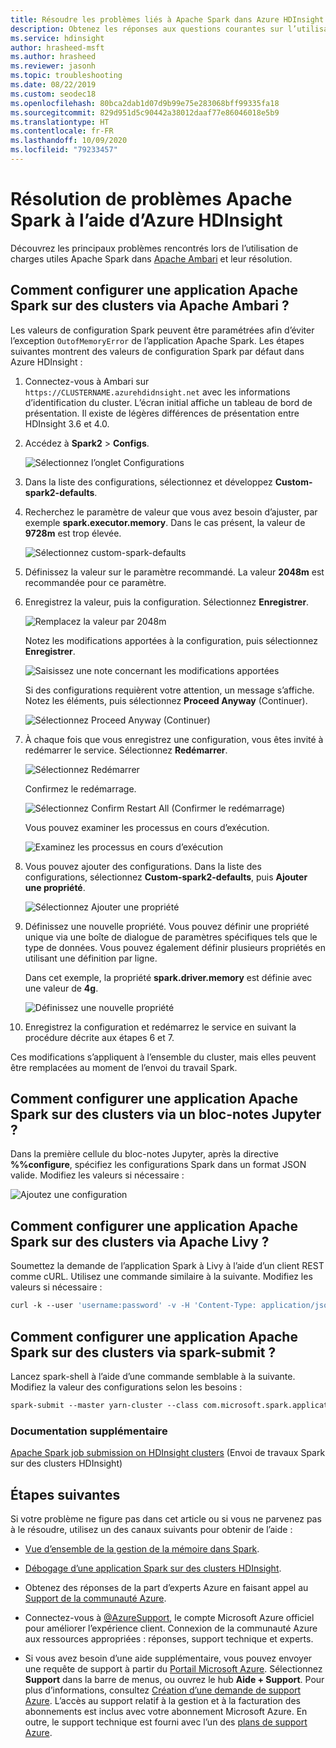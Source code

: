```yaml
---
title: Résoudre les problèmes liés à Apache Spark dans Azure HDInsight
description: Obtenez les réponses aux questions courantes sur l’utilisation d’Apache Spark et d’Azure HDInsight.
ms.service: hdinsight
author: hrasheed-msft
ms.author: hrasheed
ms.reviewer: jasonh
ms.topic: troubleshooting
ms.date: 08/22/2019
ms.custom: seodec18
ms.openlocfilehash: 80bca2dab1d07d9b99e75e283068bff99335fa18
ms.sourcegitcommit: 829d951d5c90442a38012daaf77e86046018e5b9
ms.translationtype: HT
ms.contentlocale: fr-FR
ms.lasthandoff: 10/09/2020
ms.locfileid: "79233457"
---
```

# <a name="troubleshoot-apache-spark-by-using-azure-hdinsight"></a>Résolution de problèmes Apache Spark à l’aide d’Azure HDInsight

Découvrez les principaux problèmes rencontrés lors de l’utilisation de charges utiles Apache Spark dans [Apache Ambari](https://ambari.apache.org/) et leur résolution.

## <a name="how-do-i-configure-an-apache-spark-application-by-using-apache-ambari-on-clusters"></a>Comment configurer une application Apache Spark sur des clusters via Apache Ambari ?

Les valeurs de configuration Spark peuvent être paramétrées afin d’éviter l’exception `OutofMemoryError` de l’application Apache Spark. Les étapes suivantes montrent des valeurs de configuration Spark par défaut dans Azure HDInsight :

1. Connectez-vous à Ambari sur `https://CLUSTERNAME.azurehdidnsight.net` avec les informations d’identification du cluster. L’écran initial affiche un tableau de bord de présentation. Il existe de légères différences de présentation entre HDInsight 3.6 et 4.0.

1. Accédez à **Spark2** > **Configs**.

    ![Sélectionnez l’onglet Configurations](./media/apache-troubleshoot-spark/apache-spark-ambari-config2.png)

1. Dans la liste des configurations, sélectionnez et développez **Custom-spark2-defaults**.

1. Recherchez le paramètre de valeur que vous avez besoin d’ajuster, par exemple **spark.executor.memory**. Dans le cas présent, la valeur de **9728m** est trop élevée.

    ![Sélectionnez custom-spark-defaults](./media/apache-troubleshoot-spark/apache-spark-ambari-config4.png)

1. Définissez la valeur sur le paramètre recommandé. La valeur **2048m** est recommandée pour ce paramètre.

1. Enregistrez la valeur, puis la configuration. Sélectionnez **Enregistrer**.

    ![Remplacez la valeur par 2048m](./media/apache-troubleshoot-spark/apache-spark-ambari-config6a.png)

    Notez les modifications apportées à la configuration, puis sélectionnez **Enregistrer**.

    ![Saisissez une note concernant les modifications apportées](./media/apache-troubleshoot-spark/apache-spark-ambari-config6c.png)

    Si des configurations requièrent votre attention, un message s’affiche. Notez les éléments, puis sélectionnez **Proceed Anyway** (Continuer).

    ![Sélectionnez Proceed Anyway (Continuer)](./media/apache-troubleshoot-spark/apache-spark-ambari-config6b.png)

1. À chaque fois que vous enregistrez une configuration, vous êtes invité à redémarrer le service. Sélectionnez **Redémarrer**.

    ![Sélectionnez Redémarrer](./media/apache-troubleshoot-spark/apache-spark-ambari-config7a.png)

    Confirmez le redémarrage.

    ![Sélectionnez Confirm Restart All (Confirmer le redémarrage)](./media/apache-troubleshoot-spark/apache-spark-ambari-config7b.png)

    Vous pouvez examiner les processus en cours d’exécution.

    ![Examinez les processus en cours d’exécution](./media/apache-troubleshoot-spark/apache-spark-ambari-config7c.png)

1. Vous pouvez ajouter des configurations. Dans la liste des configurations, sélectionnez **Custom-spark2-defaults**, puis **Ajouter une propriété**.

    ![Sélectionnez Ajouter une propriété](./media/apache-troubleshoot-spark/apache-spark-ambari-config8.png)

1. Définissez une nouvelle propriété. Vous pouvez définir une propriété unique via une boîte de dialogue de paramètres spécifiques tels que le type de données. Vous pouvez également définir plusieurs propriétés en utilisant une définition par ligne.

    Dans cet exemple, la propriété **spark.driver.memory** est définie avec une valeur de **4g**.

    ![Définissez une nouvelle propriété](./media/apache-troubleshoot-spark/apache-spark-ambari-config9.png)

1. Enregistrez la configuration et redémarrez le service en suivant la procédure décrite aux étapes 6 et 7.

Ces modifications s’appliquent à l’ensemble du cluster, mais elles peuvent être remplacées au moment de l’envoi du travail Spark.

## <a name="how-do-i-configure-an-apache-spark-application-by-using-a-jupyter-notebook-on-clusters"></a>Comment configurer une application Apache Spark sur des clusters via un bloc-notes Jupyter ?

Dans la première cellule du bloc-notes Jupyter, après la directive **%%configure**, spécifiez les configurations Spark dans un format JSON valide. Modifiez les valeurs si nécessaire :

![Ajoutez une configuration](./media/apache-troubleshoot-spark/add-configuration-cell.png)

## <a name="how-do-i-configure-an-apache-spark-application-by-using-apache-livy-on-clusters"></a>Comment configurer une application Apache Spark sur des clusters via Apache Livy ?

Soumettez la demande de l’application Spark à Livy à l’aide d’un client REST comme cURL. Utilisez une commande similaire à la suivante. Modifiez les valeurs si nécessaire :

```apache
curl -k --user 'username:password' -v -H 'Content-Type: application/json' -X POST -d '{ "file":"wasb://container@storageaccountname.blob.core.windows.net/example/jars/sparkapplication.jar", "className":"com.microsoft.spark.application", "numExecutors":4, "executorMemory":"4g", "executorCores":2, "driverMemory":"8g", "driverCores":4}'  
```

## <a name="how-do-i-configure-an-apache-spark-application-by-using-spark-submit-on-clusters"></a>Comment configurer une application Apache Spark sur des clusters via spark-submit ?

Lancez spark-shell à l’aide d’une commande semblable à la suivante. Modifiez la valeur des configurations selon les besoins :

```apache
spark-submit --master yarn-cluster --class com.microsoft.spark.application --num-executors 4 --executor-memory 4g --executor-cores 2 --driver-memory 8g --driver-cores 4 /home/user/spark/sparkapplication.jar
```

### <a name="additional-reading"></a>Documentation supplémentaire

[Apache Spark job submission on HDInsight clusters](https://web.archive.org/web/20190112152841/https://blogs.msdn.microsoft.com/azuredatalake/2017/01/06/spark-job-submission-on-hdinsight-101/) (Envoi de travaux Spark sur des clusters HDInsight)

## <a name="next-steps"></a>Étapes suivantes

Si votre problème ne figure pas dans cet article ou si vous ne parvenez pas à le résoudre, utilisez un des canaux suivants pour obtenir de l’aide :

* [Vue d’ensemble de la gestion de la mémoire dans Spark](https://spark.apache.org/docs/latest/tuning.html#memory-management-overview).

* [Débogage d’une application Spark sur des clusters HDInsight](https://blogs.msdn.microsoft.com/azuredatalake/2016/12/19/spark-debugging-101/).

* Obtenez des réponses de la part d’experts Azure en faisant appel au [Support de la communauté Azure](https://azure.microsoft.com/support/community/).

* Connectez-vous à [@AzureSupport](https://twitter.com/azuresupport), le compte Microsoft Azure officiel pour améliorer l’expérience client. Connexion de la communauté Azure aux ressources appropriées : réponses, support technique et experts.

* Si vous avez besoin d’une aide supplémentaire, vous pouvez envoyer une requête de support à partir du [Portail Microsoft Azure](https://portal.azure.com/?#blade/Microsoft_Azure_Support/HelpAndSupportBlade/). Sélectionnez **Support** dans la barre de menus, ou ouvrez le hub **Aide + Support**. Pour plus d’informations, consultez [Création d’une demande de support Azure](https://docs.microsoft.com/azure/azure-portal/supportability/how-to-create-azure-support-request). L’accès au support relatif à la gestion et à la facturation des abonnements est inclus avec votre abonnement Microsoft Azure. En outre, le support technique est fourni avec l’un des [plans de support Azure](https://azure.microsoft.com/support/plans/).

